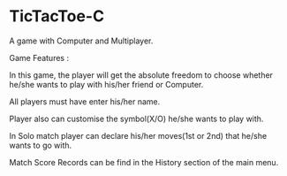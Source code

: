 # TicTacToe-C
A game with Computer and Multiplayer.

Game Features :
 
In this game, the player will get the absolute freedom to choose whether he/she wants to play with his/her friend or Computer.

All players must have enter his/her name.

Player also can customise the symbol(X/O) he/she wants to play with.

In Solo match player can declare his/her moves(1st or 2nd) that he/she wants to go with.

Match Score Records can be find in the History section of the main menu.
